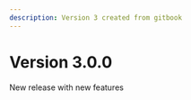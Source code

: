 ```yaml
---
description: Version 3 created from gitbook
---
```


# Version 3.0.0

New release with new features

